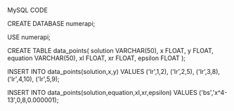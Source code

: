 MySQL CODE

CREATE DATABASE numerapi;

USE numerapi;

CREATE TABLE data_points(
  solution VARCHAR(50),
  x FLOAT,
  y FLOAT,
  equation VARCHAR(50),
  xl FLOAT,
  xr FLOAT,
  epsilon FLOAT
);

INSERT INTO data_points(solution,x,y) VALUES
('lr',1,2),
('lr',2,5),
('lr',3,8),
('lr',4,10),
('lr',5,9);

INSERT INTO data_points(solution,equation,xl,xr,epsilon) VALUES
('bs','x^4-13',0,8,0.000001);
